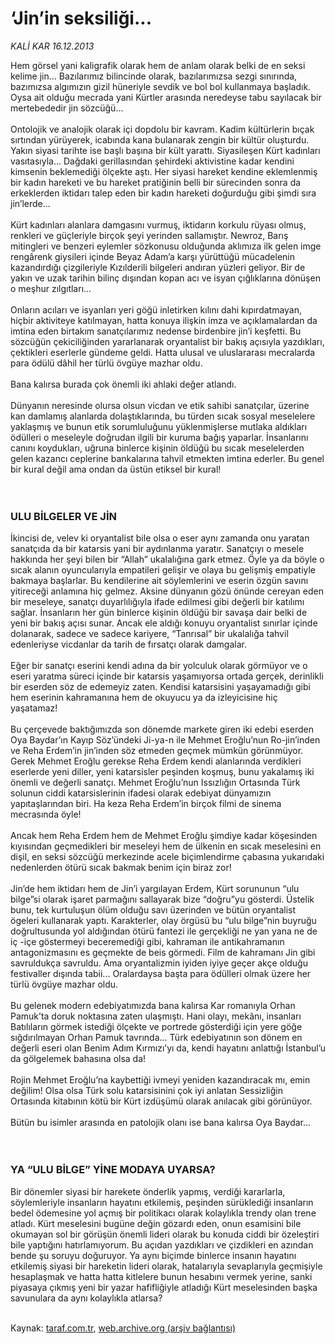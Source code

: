 # ‘Jin’in seksiliği...

*KALİ KAR 16.12.2013*

<div class="yazi">Hem görsel yani kaligrafik olarak hem de anlam olarak belki de en seksi kelime jin... Bazılarımız bilincinde olarak, bazılarımızsa sezgi sınırında, bazımızsa algımızın gizil hüneriyle sevdik ve bol bol kullanmaya başladık. Oysa ait olduğu mecrada yani Kürtler arasında neredeyse tabu sayılacak bir mertebededir jin sözcüğü...<br/><br/>Ontolojik ve analojik olarak içi dopdolu bir kavram. Kadim kültürlerin bıçak sırtından yürüyerek, icabında kana bulanarak zengin bir kültür oluşturdu. Yakın siyasi tarihte ise başlı başına bir kült yarattı. Siyasileşen Kürt kadınları vasıtasıyla... Dağdaki gerillasından şehirdeki aktivistine kadar kendini kimsenin beklemediği ölçekte aştı. Her siyasi hareket kendine eklemlenmiş bir kadın hareketi ve bu hareket pratiğinin belli bir sürecinden sonra da erkeklerden iktidarı talep eden bir kadın hareketi doğurduğu gibi şimdi sıra jin’lerde...<br/><br/>Kürt kadınları alanlara damgasını vurmuş, iktidarın korkulu rüyası olmuş, renkleri ve güçleriyle birçok şeyi yerinden sallamıştır. Newroz, Barış mitingleri ve benzeri eylemler sözkonusu olduğunda aklımıza ilk gelen imge rengârenk giysileri içinde Beyaz Adam’a karşı yürüttüğü mücadelenin kazandırdığı çizgileriyle Kızılderili bilgeleri andıran yüzleri geliyor. Bir de yakın ve uzak tarihin bilinç dışından kopan acı ve isyan çığlıklarına dönüşen o meşhur zılgıtları...<br/><br/>Onların acıları ve isyanları yeri göğü inletirken kılını dahi kıpırdatmayan, hiçbir aktiviteye katılmayan, hatta konuya ilişkin imza ve açıklamalardan da imtina eden birtakım sanatçılarımız nedense birdenbire jin’i keşfetti. Bu sözcüğün çekiciliğinden yararlanarak oryantalist bir bakış açısıyla yazdıkları, çektikleri eserlerle gündeme geldi. Hatta ulusal ve uluslararası mecralarda para ödülü dâhil her türlü övgüye mazhar oldu.<br/><br/>Bana kalırsa burada çok önemli iki ahlaki değer atlandı.<br/><br/>Dünyanın neresinde olursa olsun vicdan ve etik sahibi sanatçılar, üzerine kan damlamış alanlarda dolaştıklarında, bu türden sıcak sosyal meselelere yaklaşmış ve bunun etik sorumluluğunu yüklenmişlerse mutlaka aldıkları ödülleri o meseleyle doğrudan ilgili bir kuruma bağış yaparlar. İnsanlarını canını koydukları, uğruna binlerce kişinin öldüğü bu sıcak meselelerden gelen kazancı ceplerine bankalarına tahvil etmekten imtina ederler. Bu genel bir kural değil ama ondan da üstün etiksel bir kural!<br/><br/><br/>
<h3>ULU BİLGELER VE JİN</h3>İkincisi de, velev ki oryantalist bile olsa o eser aynı zamanda onu yaratan sanatçıda da bir katarsis yani bir aydınlanma yaratır. Sanatçıyı o mesele hakkında her şeyi bilen bir “Allah” ukalalığına gark etmez. Öyle ya da böyle o sıcak alanın oyuncularıyla empatileri gelişir ve olaya bu gelişmiş empatiyle bakmaya başlarlar. Bu kendilerine ait söylemlerini ve eserin özgün savını yitireceği anlamına hiç gelmez. Aksine dünyanın gözü önünde cereyan eden bir meseleye, sanatçı duyarlılığıyla ifade edilmesi gibi değerli bir katılımı sağlar. İnsanların her gün binlerce kişinin öldüğü bir savaşa dair belki de yeni bir bakış açısı sunar. Ancak ele aldığı konuyu oryantalist sınırlar içinde dolanarak, sadece ve sadece kariyere, “Tanrısal” bir ukalalığa tahvil edenleriyse vicdanlar da tarih de fırsatçı olarak damgalar.<br/><br/>Eğer bir sanatçı eserini kendi adına da bir yolculuk olarak görmüyor ve o eseri yaratma süreci içinde bir katarsis yaşamıyorsa ortada gerçek, derinlikli bir eserden söz de edemeyiz zaten. Kendisi katarsisini yaşayamadığı gibi hem eserinin kahramanına hem de okuyucu ya da izleyicisine hiç yaşatamaz!<br/><br/>Bu çerçevede baktığımızda son dönemde markete giren iki edebi eserden Oya Baydar’ın Kayıp Söz’ündeki Ji-ya-n ile Mehmet Eroğlu’nun Ro-jin’inden ve Reha Erdem’in jin’inden söz etmeden geçmek mümkün görünmüyor. Gerek Mehmet Eroğlu gerekse Reha Erdem kendi alanlarında verdikleri eserlerde yeni diller, yeni katarsisler peşinden koşmuş, bunu yakalamış iki önemli ve değerli sanatçı. Mehmet Eroğlu’nun Issızlığın Ortasında Türk solunun ciddi katarsislerinin ifadesi olarak edebiyat dünyamızın yapıtaşlarından biri. Ha keza Reha Erdem’in birçok filmi de sinema mecrasında öyle!<br/><br/>Ancak hem Reha Erdem hem de Mehmet Eroğlu şimdiye kadar köşesinden kıyısından geçmedikleri bir meseleyi hem de ülkenin en sıcak meselesini en dişil, en seksi sözcüğü merkezinde acele biçimlendirme çabasına yukarıdaki nedenlerden ötürü sıcak bakmak benim için biraz zor!<br/><br/>Jin’de hem iktidarı hem de Jin’i yargılayan Erdem, Kürt sorununun “ulu bilge”si olarak işaret parmağını sallayarak bize “doğru”yu gösterdi. Üstelik bunu, tek kurtuluşun ölüm olduğu savı üzerinden ve bütün oryantalist ögeleri kullanarak yaptı. Karakterler, olay örgüsü bu “ulu bilge”nin buyruğu doğrultusunda yol aldığından ötürü fantezi ile gerçekliği ne yan yana ne de iç -içe göstermeyi beceremediği gibi, kahraman ile antikahramanın antagonizmasını es geçmekte de beis görmedi. Film de kahramanı Jin gibi savruldukça savruldu. Ama oryantalizmin iyiden iyiye geçer akçe olduğu festivaller dışında tabii... Oralardaysa başta para ödülleri olmak üzere her türlü övgüye mazhar oldu.<br/><br/>Bu gelenek modern edebiyatımızda bana kalırsa Kar romanıyla Orhan Pamuk’ta doruk noktasına zaten ulaşmıştı. Hani olayı, mekânı, insanları Batılıların görmek istediği ölçekte ve portrede gösterdiği için yere göğe sığdırılmayan Orhan Pamuk tavrında... Türk edebiyatının son dönem en değerli eseri olan Benim Adım Kırmızı’yı da, kendi hayatını anlattığı İstanbul’u da gölgelemek bahasına olsa da!<br/><br/>Rojin Mehmet Eroğlu’na kaybettiği ivmeyi yeniden kazandıracak mı, emin değilim! Olsa olsa Türk solu katarsisinini çok iyi anlatan Sessizliğin Ortasında kitabının kötü bir Kürt izdüşümü olarak anılacak gibi görünüyor.<br/><br/>Bütün bu isimler arasında en patolojik olanı ise bana kalırsa Oya Baydar...<br/><br/><br/>
<h3>YA “ULU BİLGE” YİNE MODAYA UYARSA?</h3>Bir dönemler siyasi bir harekete önderlik yapmış, verdiği kararlarla, söylemleriyle insanların hayatını etkilemiş, peşinden sürüklediği insanların bedel ödemesine yol açmış bir politikacı olarak kolaylıkla trendy olan trene atladı. Kürt meselesini bugüne değin gözardı eden, onun esamisini bile okumayan sol bir görüşün önemli lideri olarak bu konuda ciddi bir özeleştiri bile yaptığını hatırlamıyorum. Bu açıdan yazdıkları ve çizdikleri en azından bende şu soruyu doğuruyor. Ya aynı biçimde binlerce insanın hayatını etkilemiş siyasi bir hareketin lideri olarak, hatalarıyla sevaplarıyla geçmişiyle hesaplaşmak ve hatta hatta kitlelere bunun hesabını vermek yerine, sanki piyasaya çıkmış yeni bir yazar hafifliğiyle atladığı Kürt meselesinden başka savunulara da aynı kolaylıkla atlarsa?<br/><br/>
</div>

Kaynak: [taraf.com.tr](http://www.taraf.com.tr:80/kali-kar/makale-jin-in-seksiligi.htm), [web.archive.org (arşiv bağlantısı)](http://web.archive.org/web/20140118130423/http://www.taraf.com.tr:80/kali-kar/makale-jin-in-seksiligi.htm)
